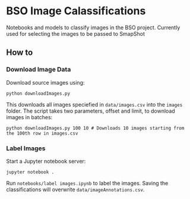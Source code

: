 # BSO Image Calassifications

Notebooks and models to classify images in the BSO project. Currently used for selecting the images to be passed to SmapShot

## How to

### Download Image Data

Download source images using:

```
python downloadImages.py
```

This downloads all images speciefied in `data/images.csv` into the `images` folder. The script takes two parameters, offset and limit, to download images in batches:

```
python downloadImages.py 100 10 # Downloads 10 images starting from the 100th row in images.csv
```

### Label Images

Start a Jupyter notebook server:

```
jupyter notebook .
```

Run `notebooks/label images.ipynb` to label the images. Saving the classifications will overwrite `data/imageAnnotations.csv`.
